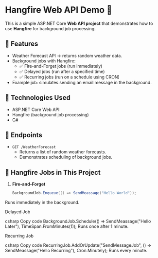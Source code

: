 # Hangfire Web API Demo 🚀

This is a simple ASP.NET Core **Web API project** that demonstrates how to use **Hangfire** for background job processing.

## 🔹 Features
- Weather Forecast API → returns random weather data.  
- Background jobs with Hangfire:  
  - ✅ Fire-and-Forget jobs (run immediately)  
  - ✅ Delayed jobs (run after a specified time)  
  - ✅ Recurring jobs (run on a schedule using CRON)  
- Example job: simulates sending an email message in the background.  

## 🔹 Technologies Used
- ASP.NET Core Web API  
- Hangfire (background job processing)  
- C#  

## 🔹 Endpoints
- `GET /WeatherForecast`  
  - Returns a list of random weather forecasts.  
  - Demonstrates scheduling of background jobs.  

## 🔹 Hangfire Jobs in This Project
1. **Fire-and-Forget**  
   ```csharp
   BackgroundJob.Enqueue(() => SendMeassage("Hello World"));
Runs immediately in the background.

Delayed Job

csharp
Copy code
BackgroundJob.Schedule(() => SendMeassage("Hello Later"), TimeSpan.FromMinutes(1));
Runs once after 1 minute.

Recurring Job

csharp
Copy code
RecurringJob.AddOrUpdate("SendMessageJob", () => SendMeassage("Hello Recurring"), Cron.Minutely);
Runs every minute.
